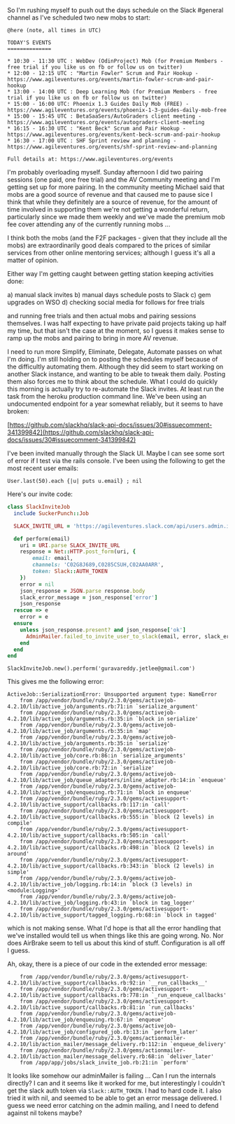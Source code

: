 So I'm rushing myself to push out the days schedule on the Slack #general channel as I've scheduled two new mobs to start:

```
@here (note, all times in UTC)

TODAY'S EVENTS
==============

* 10:30 - 11:30 UTC : WebDev (OdinProject) Mob (for Premium Members - free trial if you like us on fb or follow us on twitter)
* 12:00 - 12:15 UTC : "Martin Fowler" Scrum and Pair Hookup - https://www.agileventures.org/events/martin-fowler-scrum-and-pair-hookup
* 13:00 - 14:00 UTC : Deep Learning Mob (for Premium Members - free trial if you like us on fb or follow us on twitter)
* 15:00 - 16:00 UTC: Phoenix 1.3 Guides Daily Mob (FREE) - 
https://www.agileventures.org/events/phoenix-1-3-guides-daily-mob-free
* 15:00 - 15:45 UTC : BetaSaaSers/AutoGraders client meeting - https://www.agileventures.org/events/autograders-client-meeting
* 16:15 - 16:30 UTC : "Kent Beck" Scrum and Pair Hookup - https://www.agileventures.org/events/kent-beck-scrum-and-pair-hookup
* 16:30 - 17:00 UTC : SHF Sprint review and planning - https://www.agileventures.org/events/shf-sprint-review-and-planning

Full details at: https://www.agileventures.org/events
```

I'm probably overloading myself.  Sunday afternoon I did two pairing sessions (one paid, one free trial) and the AV Community meeting and I'm getting set up for more pairing.  In the community meeting Michael said that mobs are a good source of revenue and that caused me to pause sice I think that while they definitely are a source of revenue, for the amount of time involved in supporting them we're not getting a wonderful return, particularly since we made them weekly and we've made the premium mob fee cover attending any of the currently running mobs ...

I think both the mobs (and the F2F packages - given that they include all the mobs) are extraordinarily good deals compared to the prices of similar services from other online mentoring services; although I guess it's all a matter of opinion.

Either way I'm getting caught between getting station keeping activities done:

a) manual slack invites
b) manual days schedule posts to Slack
c) gem upgrades on WSO
d) checking social media for follows for free trials

and running free trials and then actual mobs and pairing sessions themselves.  I was half expecting to have private paid projects taking up half my time, but that isn't the case at the moment, so I guess it makes sense to ramp up the mobs and pairing to bring in more AV revenue.

I need to run more Simplify, Eliminate, Delegate, Automate passes on what I'm doing.  I'm still holding on to posting the schedules myself because of the difficultly automating them.  Although they did seem to start working on another Slack instance, and wanting to be able to tweak them daily.  Posting them also forces me to think about the schedule.  What I could do quickly this morning is actually try to re-automate the Slack invites.  At least run the task from the heroku production command line.  We've been using an undocumented endpoint for a year somewhat reliably, but it seems to have broken:

[https://github.com/slackhq/slack-api-docs/issues/30#issuecomment-341399842](https://github.com/slackhq/slack-api-docs/issues/30#issuecomment-341399842)

I've been invited manually through the Slack UI.  Maybe I can see some sort of error if I test via the rails console.  I've been using the following to get the most recent user emails:

```
User.last(50).each {|u| puts u.email} ; nil
```

Here's our invite code:

```rb
class SlackInviteJob
  include SuckerPunch::Job

  SLACK_INVITE_URL = 'https://agileventures.slack.com/api/users.admin.invite'

  def perform(email)
    uri = URI.parse SLACK_INVITE_URL
    response = Net::HTTP.post_form(uri, {
        email: email,
        channels: 'C02G8J689,C0285CSUH,C02AA0ARR',
        token: Slack::AUTH_TOKEN
    })
    error = nil
    json_response = JSON.parse response.body
    slack_error_message = json_response['error']
    json_response
  rescue => e
    error = e
  ensure
    unless json_response.present? and json_response['ok']
      AdminMailer.failed_to_invite_user_to_slack(email, error, slack_error_message).deliver_later
    end
  end
end
```

```
SlackInviteJob.new().perform('guravareddy.jetlee@gmail.com')
```

This gives me the following error:

```
ActiveJob::SerializationError: Unsupported argument type: NameError
	from /app/vendor/bundle/ruby/2.3.0/gems/activejob-4.2.10/lib/active_job/arguments.rb:71:in `serialize_argument'
	from /app/vendor/bundle/ruby/2.3.0/gems/activejob-4.2.10/lib/active_job/arguments.rb:35:in `block in serialize'
	from /app/vendor/bundle/ruby/2.3.0/gems/activejob-4.2.10/lib/active_job/arguments.rb:35:in `map'
	from /app/vendor/bundle/ruby/2.3.0/gems/activejob-4.2.10/lib/active_job/arguments.rb:35:in `serialize'
	from /app/vendor/bundle/ruby/2.3.0/gems/activejob-4.2.10/lib/active_job/core.rb:86:in `serialize_arguments'
	from /app/vendor/bundle/ruby/2.3.0/gems/activejob-4.2.10/lib/active_job/core.rb:72:in `serialize'
	from /app/vendor/bundle/ruby/2.3.0/gems/activejob-4.2.10/lib/active_job/queue_adapters/inline_adapter.rb:14:in `enqueue'
	from /app/vendor/bundle/ruby/2.3.0/gems/activejob-4.2.10/lib/active_job/enqueuing.rb:71:in `block in enqueue'
	from /app/vendor/bundle/ruby/2.3.0/gems/activesupport-4.2.10/lib/active_support/callbacks.rb:117:in `call'
	from /app/vendor/bundle/ruby/2.3.0/gems/activesupport-4.2.10/lib/active_support/callbacks.rb:555:in `block (2 levels) in compile'
	from /app/vendor/bundle/ruby/2.3.0/gems/activesupport-4.2.10/lib/active_support/callbacks.rb:505:in `call'
	from /app/vendor/bundle/ruby/2.3.0/gems/activesupport-4.2.10/lib/active_support/callbacks.rb:498:in `block (2 levels) in around'
	from /app/vendor/bundle/ruby/2.3.0/gems/activesupport-4.2.10/lib/active_support/callbacks.rb:343:in `block (2 levels) in simple'
	from /app/vendor/bundle/ruby/2.3.0/gems/activejob-4.2.10/lib/active_job/logging.rb:14:in `block (3 levels) in <module:Logging>'
	from /app/vendor/bundle/ruby/2.3.0/gems/activejob-4.2.10/lib/active_job/logging.rb:43:in `block in tag_logger'
	from /app/vendor/bundle/ruby/2.3.0/gems/activesupport-4.2.10/lib/active_support/tagged_logging.rb:68:in `block in tagged'
```

which is not making sense.  What I'd hope is that all the error handling that we've installed would tell us when things like this are going wrong.  No.  Nor does AirBrake seem to tell us about this kind of stuff.  Configuration is all off I guess.

Ah, okay, there is a piece of our code in the extended error message:

```
	from /app/vendor/bundle/ruby/2.3.0/gems/activesupport-4.2.10/lib/active_support/callbacks.rb:92:in `__run_callbacks__'
	from /app/vendor/bundle/ruby/2.3.0/gems/activesupport-4.2.10/lib/active_support/callbacks.rb:778:in `_run_enqueue_callbacks'
	from /app/vendor/bundle/ruby/2.3.0/gems/activesupport-4.2.10/lib/active_support/callbacks.rb:81:in `run_callbacks'
	from /app/vendor/bundle/ruby/2.3.0/gems/activejob-4.2.10/lib/active_job/enqueuing.rb:67:in `enqueue'
	from /app/vendor/bundle/ruby/2.3.0/gems/activejob-4.2.10/lib/active_job/configured_job.rb:13:in `perform_later'
	from /app/vendor/bundle/ruby/2.3.0/gems/actionmailer-4.2.10/lib/action_mailer/message_delivery.rb:112:in `enqueue_delivery'
	from /app/vendor/bundle/ruby/2.3.0/gems/actionmailer-4.2.10/lib/action_mailer/message_delivery.rb:68:in `deliver_later'
	from /app/app/jobs/slack_invite_job.rb:21:in `perform'
```

It looks like somehow our adminMailer is failing ... Can I run the internals directly?  I can and it seems like it worked for me, but interestingly I couldn't get the slack auth token via `Slack::AUTH_TOKEN`.  I had to hard code it.  I also tried it with nil, and seemed to be able to get an error message delivered.   I guess we need error catching on the admin mailing, and I need to defend against nil tokens maybe?






